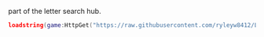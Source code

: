 part of the letter search hub.
``` lua
loadstring(game:HttpGet("https://raw.githubusercontent.com/ryleyw8412/Letter-Search-Passes/refs/heads/main/gui-script"))()
```
